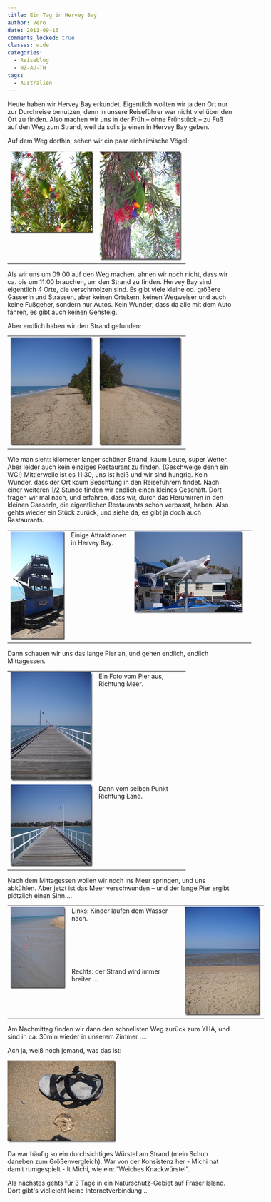 ```yaml
---
title: Ein Tag in Hervey Bay
author: Vero
date: 2011-09-16
comments_locked: true
classes: wide
categories:
  - Reiseblog
  - NZ-AU-TH
tags:
  - Australien
---
```


<p>Heute haben wir Hervey Bay erkundet. Eigentlich wollten wir ja den Ort nur zur Durchreise benutzen, denn in unsere Reisef&uuml;hrer war nicht viel &uuml;ber den Ort zu finden. Also machen wir uns in der Fr&uuml;h &ndash; ohne Fr&uuml;hst&uuml;ck &ndash; zu Fu&szlig; auf den Weg zum Strand, weil da solls ja einen in Hervey Bay geben.</p>
<p>Auf dem Weg dorthin, sehen wir ein paar einheimische V&ouml;gel:</p>
<table style="width: 400px;" border="0" cellspacing="0" cellpadding="2">
<tbody>
<tr>
<td valign="top" width="200"><a href="/assets/images/2011/09/DSCN2329.jpg"><img src="/assets/images/2011/09/DSCN2329_thumb.jpg" width="244" height="184" alt="DSCN2329" border="0" /></a></td>
<td valign="top" width="200"><a href="/assets/images/2011/09/DSCN2334.jpg"><img src="/assets/images/2011/09/DSCN2334_thumb.jpg" width="184" height="244" alt="DSCN2334" border="0" /></a></td>
</tr>
</tbody>
</table>
<p>Als wir uns um 09:00 auf den Weg machen, ahnen wir noch nicht, dass wir ca. bis um 11:00 brauchen, um den Strand zu finden. Hervey Bay sind eigentlich 4 Orte, die verschmolzen sind. Es gibt viele kleine od. gr&ouml;&szlig;ere Gasserln und Strassen, aber keinen Ortskern, keinen Wegweiser und auch keine Fu&szlig;geher, sondern nur Autos. Kein Wunder, dass da alle mit dem Auto fahren, es gibt auch keinen Gehsteig.</p>
<p>Aber endlich haben wir den Strand gefunden:</p>
<table style="width: 400px;" border="0" cellspacing="0" cellpadding="2">
<tbody>
<tr>
<td valign="top" width="200"><a href="/assets/images/2011/09/DSCN2337.jpg"><img src="/assets/images/2011/09/DSCN2337_thumb.jpg" width="184" height="244" alt="DSCN2337" border="0" /></a></td>
<td valign="top" width="200"><a href="/assets/images/2011/09/DSCN2338.jpg"><img src="/assets/images/2011/09/DSCN2338_thumb.jpg" width="184" height="244" alt="DSCN2338" border="0" /></a></td>
</tr>
</tbody>
</table>
<p>Wie man sieht: kilometer langer sch&ouml;ner Strand, kaum Leute, super Wetter. Aber leider auch kein einziges Restaurant zu finden. (Geschweige denn ein WC!) Mittlerweile ist es 11:30, uns ist hei&szlig; und wir sind hungrig. Kein Wunder, dass der Ort kaum Beachtung in den Reisef&uuml;hrern findet. Nach einer weiteren 1/2 Stunde finden wir endlich einen kleines Gesch&auml;ft. Dort fragen wir mal nach, und erfahren, dass wir, durch das Herumirren in den kleinen Gasserln, die eigentlichen Restaurants schon verpasst, haben. Also gehts wieder ein St&uuml;ck zur&uuml;ck, und siehe da, es gibt ja doch auch Restaurants.</p>
<table style="width: 547px;" border="0" cellspacing="0" cellpadding="2">
<tbody>
<tr>
<td valign="top" width="133"><a href="/assets/images/2011/09/DSCN2340.jpg"><img src="/assets/images/2011/09/DSCN2340_thumb.jpg" width="184" height="244" alt="DSCN2340" border="0" /></a></td>
<td valign="top" width="133">Einige Attraktionen in Hervey Bay.</td>
<td valign="top" width="279"><a href="/assets/images/2011/09/DSCN2341.jpg"><img src="/assets/images/2011/09/DSCN2341_thumb.jpg" width="244" height="184" alt="DSCN2341" border="0" /></a></td>
</tr>
</tbody>
</table>
<p>Dann schauen wir uns das lange Pier an, und gehen endlich, endlich Mittagessen.</p>
<table style="width: 400px;" border="0" cellspacing="0" cellpadding="2">
<tbody>
<tr>
<td valign="top" width="200"><a href="/assets/images/2011/09/DSCN2350.jpg"><img src="/assets/images/2011/09/DSCN2350_thumb.jpg" width="184" height="244" alt="DSCN2350" border="0" /></a></td>
<td valign="top" width="200">Ein Foto vom Pier aus, Richtung Meer.</td>
</tr>
<tr>
<td valign="top" width="200"><a href="/assets/images/2011/09/DSCN2351.jpg"><img src="/assets/images/2011/09/DSCN2351_thumb.jpg" width="244" height="184" alt="DSCN2351" border="0" /></a></td>
<td valign="top" width="200">Dann vom selben Punkt&nbsp; Richtung Land.</td>
</tr>
</tbody>
</table>
<p>Nach dem Mittagessen wollen wir noch ins Meer springen, und uns abk&uuml;hlen. Aber jetzt ist das Meer verschwunden &ndash; und der lange Pier ergibt pl&ouml;tzlich einen Sinn&hellip;.</p>
<table style="width: 575px;" border="0" cellspacing="0" cellpadding="2">
<tbody>
<tr>
<td valign="top" width="133"><a href="/assets/images/2011/09/DSCN2354.jpg"><img src="/assets/images/2011/09/DSCN2354_thumb.jpg" width="244" height="184" alt="DSCN2354" border="0" /></a></td>
<td valign="top" width="256">Links: Kinder laufen dem Wasser nach. <br /> <br /> <br /> <br /> <br /> <br /> <br />Rechts: der Strand wird immer breiter &hellip;</td>
<td valign="top" width="184"><a href="/assets/images/2011/09/DSCN2356.jpg"><img src="/assets/images/2011/09/DSCN2356_thumb.jpg" width="184" height="244" alt="DSCN2356" border="0" /></a></td>
</tr>
</tbody>
</table>
<p>Am Nachmittag finden wir dann den schnellsten Weg zur&uuml;ck zum YHA, und sind in ca. 30min wieder in unserem Zimmer &hellip;.</p>
<p>Ach ja, wei&szlig; noch jemand, was das ist:</p>
<p><a href="/assets/images/2011/09/DSCN2342.jpg"><img src="/assets/images/2011/09/DSCN2342_thumb.jpg" width="244" height="184" alt="DSCN2342" border="0" /></a></p>
<p>Da war h&auml;ufig so ein durchsichtiges W&uuml;rstel am Strand (mein Schuh daneben zum Gr&ouml;&szlig;envergleich). War von der Konsistenz her - Michi hat damit rumgespielt - lt Michi, wie ein: &ldquo;Weiches Knackw&uuml;rstel&rdquo;.</p>
<p>Als n&auml;chstes gehts f&uuml;r 3 Tage in ein Naturschutz-Gebiet auf Fraser Island. Dort gibt's vielleicht keine Internetverbindung ..</p>
